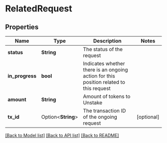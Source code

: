 # RelatedRequest

## Properties

Name | Type | Description | Notes
------------ | ------------- | ------------- | -------------
**status** | **String** | The status of the request | 
**in_progress** | **bool** | Indicates whether there is an ongoing action for this position related to this request | 
**amount** | **String** | Amount of tokens to Unstake | 
**tx_id** | Option<**String**> | The transaction ID of the ongoing request | [optional]

[[Back to Model list]](../README.md#documentation-for-models) [[Back to API list]](../README.md#documentation-for-api-endpoints) [[Back to README]](../README.md)



